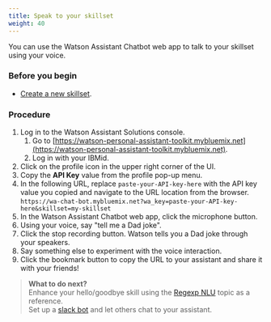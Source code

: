 ```yaml
---
title: Speak to your skillset
weight: 40
---
```


You can use the Watson Assistant Chatbot web app to talk to your skillset using your voice. 

### Before you begin

* [Create a new skillset]({{site.baseur}}/trial/create-skillset/).

### Procedure

1. Log in to the Watson Assistant Solutions console.
    1. Go to [https://watson-personal-assistant-toolkit.mybluemix.net](https://watson-personal-assistant-toolkit.mybluemix.net).
    2. Log in with your IBMid.
2. Click on the profile icon in the upper right corner of the UI.
3. Copy the **API Key** value from the profile pop-up menu.
4. In the following URL, replace `paste-your-API-key-here` with the API key value you copied and navigate to the URL location from the browser.
    `https://wa-chat-bot.mybluemix.net?wa_key=paste-your-API-key-here&skillset=my-skillset`
5. In the Watson Assistant Chatbot web app, click the microphone button.
6. Using your voice, say "tell me a Dad joke".
7. Click the stop recording button.  Watson tells you a Dad joke through your speakers.
8. Say something else to experiment with the voice interaction. 
9. Click the bookmark button to copy the URL to your assistant and share it with your friends!

> **What to do next?**<br/>
Enhance your hello/goodbye skill using the [Regexp NLU]({{site.baseurl}}/further-topics/regexp_nlu/) topic as a reference.<br>
Set up a [slack bot]({{site.baseurl}}/further-topics/slackbot-integration/) and let others chat to your assistant.
